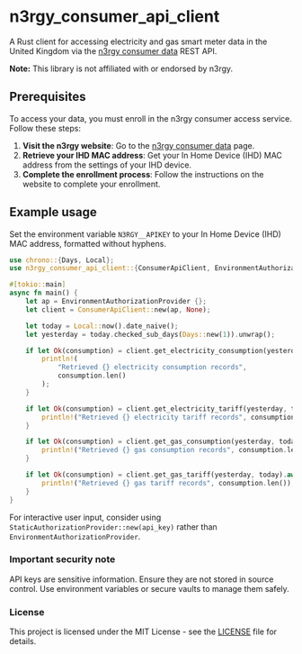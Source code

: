 # n3rgy_consumer_api_client

A Rust client for accessing electricity and gas smart meter data in the United Kingdom via the [n3rgy consumer data](https://www.n3rgy.com/consumer/) REST API.

**Note:** This library is not affiliated with or endorsed by n3rgy.

## Prerequisites

To access your data, you must enroll in the n3rgy consumer access service. Follow these steps:

1. **Visit the n3rgy website**: Go to the [n3rgy consumer data](https://www.n3rgy.com/consumer/) page.
2. **Retrieve your IHD MAC address**: Get your In Home Device (IHD) MAC address from the settings of your IHD device.
3. **Complete the enrollment process**: Follow the instructions on the website to complete your enrollment.

## Example usage

Set the environment variable `N3RGY__APIKEY` to your In Home Device (IHD) MAC address, formatted without hyphens.

```rust
use chrono::{Days, Local};
use n3rgy_consumer_api_client::{ConsumerApiClient, EnvironmentAuthorizationProvider};

#[tokio::main]
async fn main() {
    let ap = EnvironmentAuthorizationProvider {};
    let client = ConsumerApiClient::new(ap, None);

    let today = Local::now().date_naive();
    let yesterday = today.checked_sub_days(Days::new(1)).unwrap();

    if let Ok(consumption) = client.get_electricity_consumption(yesterday, today).await {
        println!(
            "Retrieved {} electricity consumption records",
            consumption.len()
        );
    }

    if let Ok(consumption) = client.get_electricity_tariff(yesterday, today).await {
        println!("Retrieved {} electricity tariff records", consumption.len());
    }

    if let Ok(consumption) = client.get_gas_consumption(yesterday, today).await {
        println!("Retrieved {} gas consumption records", consumption.len());
    }

    if let Ok(consumption) = client.get_gas_tariff(yesterday, today).await {
        println!("Retrieved {} gas tariff records", consumption.len());
    }
}
```

For interactive user input, consider using `StaticAuthorizationProvider::new(api_key)` rather than `EnvironmentAuthorizationProvider`.

### Important security note

API keys are sensitive information. Ensure they are not stored in source control. Use environment variables or secure vaults to manage them safely.

### License

This project is licensed under the MIT License - see the [LICENSE](LICENSE) file for details.

